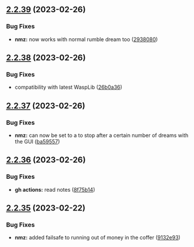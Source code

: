 ## [2.2.39](https://github.com/Torwent/wasp-free/compare/v2.2.38...v2.2.39) (2023-02-26)


### Bug Fixes

* **nmz:** now works with normal rumble dream too ([2938080](https://github.com/Torwent/wasp-free/commit/2938080c019ed67190e668f96357f89f5cb06e36))



## [2.2.38](https://github.com/Torwent/wasp-free/compare/v2.2.37...v2.2.38) (2023-02-26)


### Bug Fixes

* compatibility with latest WaspLib ([26b0a36](https://github.com/Torwent/wasp-free/commit/26b0a367fa8238838c10f660ff71bb7f005bbb1b))



## [2.2.37](https://github.com/Torwent/wasp-free/compare/v2.2.36...v2.2.37) (2023-02-26)


### Bug Fixes

* **nmz:** can now be set to a to stop after a certain number of dreams with the GUI ([ba59557](https://github.com/Torwent/wasp-free/commit/ba59557fd8f8a69b6df01c73304e3e47ae61a2e1))



## [2.2.36](https://github.com/Torwent/wasp-free/compare/v2.2.35...v2.2.36) (2023-02-26)


### Bug Fixes

* **gh actions:** read notes ([8f75b14](https://github.com/Torwent/wasp-free/commit/8f75b148e49d72688b72dd7cf6650fa9177b8dd1))



## [2.2.35](https://github.com/Torwent/wasp-free/compare/v2.2.34...v2.2.35) (2023-02-22)


### Bug Fixes

* **nmz:** added failsafe to running out of money in the coffer ([9132e93](https://github.com/Torwent/wasp-free/commit/9132e933cd555de71d273fe7f797797ff85b7969))



